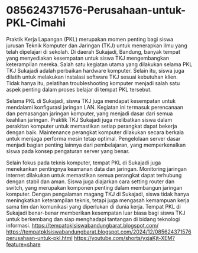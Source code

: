 # 085624371576-Perusahaan-untuk-PKL-Cimahi
Praktik Kerja Lapangan (PKL) merupakan momen penting bagi siswa jurusan Teknik Komputer dan Jaringan (TKJ) untuk menerapkan ilmu yang telah dipelajari di sekolah. Di daerah Sukajadi, Bandung, banyak tempat yang menyediakan kesempatan untuk siswa TKJ mengembangkan keterampilan mereka. Salah satu kegiatan utama yang dilakukan selama PKL TKJ Sukajadi adalah perbaikan hardware komputer. Selain itu, siswa juga dilatih untuk melakukan instalasi software TKJ sesuai kebutuhan klien. Tidak hanya itu, pelatihan troubleshooting komputer menjadi salah satu aspek penting dalam proses belajar di tempat PKL tersebut.

Selama PKL di Sukajadi, siswa TKJ juga mendapat kesempatan untuk mendalami konfigurasi jaringan LAN. Kegiatan ini termasuk perencanaan dan pemasangan jaringan komputer, yang menjadi dasar dari semua keahlian jaringan. Praktik TKJ Sukajadi juga melibatkan siswa dalam perakitan komputer untuk memastikan setiap perangkat dapat bekerja dengan baik. Maintenance perangkat komputer dilakukan secara berkala untuk menjaga performa mesin tetap optimal. Pengelolaan server dasar menjadi bagian penting lainnya dari pembelajaran, yang memperkenalkan siswa pada konsep pengaturan server yang benar.

Selain fokus pada teknis komputer, tempat PKL di Sukajadi juga menekankan pentingnya keamanan data dan jaringan. Monitoring jaringan internet dilakukan untuk memastikan semua perangkat dapat terhubung dengan stabil dan aman. Siswa juga diajarkan cara setting router dan switch, yang merupakan komponen penting dalam membangun jaringan komputer. Dengan pengalaman magang TKJ di Sukajadi, siswa tidak hanya meningkatkan keterampilan teknis, tetapi juga mengasah kemampuan kerja sama tim dan komunikasi yang diperlukan di dunia kerja. Tempat PKL di Sukajadi benar-benar memberikan kesempatan luar biasa bagi siswa TKJ untuk berkembang dan siap menghadapi tantangan di bidang teknologi informasi.
https://tempatpklsiswabandungbarat.blogspot.com/
https://tempatpklsiswabandungbarat.blogspot.com/2024/12/085624371576perusahaan-untuk-pkl.html
https://youtube.com/shorts/yxjaKjt-XEM?feature=share
